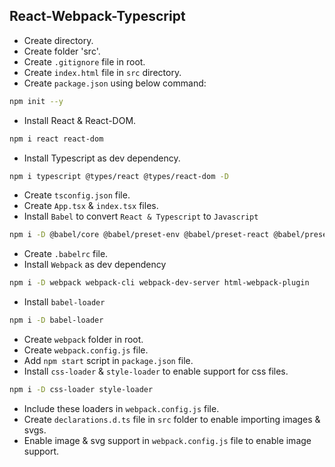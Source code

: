 ## React-Webpack-Typescript

- Create directory.
- Create folder 'src'.
- Create `.gitignore` file in root.
- Create `index.html` file in `src` directory.
- Create `package.json` using below command:

```bash
npm init --y
```

- Install React & React-DOM.

```bash
npm i react react-dom
```

- Install Typescript as dev dependency.

```bash
npm i typescript @types/react @types/react-dom -D
```

- Create `tsconfig.json` file.
- Create `App.tsx` & `index.tsx` files.
- Install `Babel` to convert `React & Typescript` to `Javascript`

```bash
npm i -D @babel/core @babel/preset-env @babel/preset-react @babel/preset-typescript
```

- Create `.babelrc` file.
- Install `Webpack` as dev dependency

```bash
npm i -D webpack webpack-cli webpack-dev-server html-webpack-plugin
```

- Install `babel-loader`

```bash
npm i -D babel-loader
```

- Create `webpack` folder in root.
- Create `webpack.config.js` file.
- Add `npm start` script in `package.json` file.
- Install `css-loader` & `style-loader` to enable support for css files.

```bash
npm i -D css-loader style-loader
```

- Include these loaders in `webpack.config.js` file.
- Create `declarations.d.ts` file in `src` folder to enable importing images & svgs.
- Enable image & svg support in `webpack.config.js` file to enable image support.
